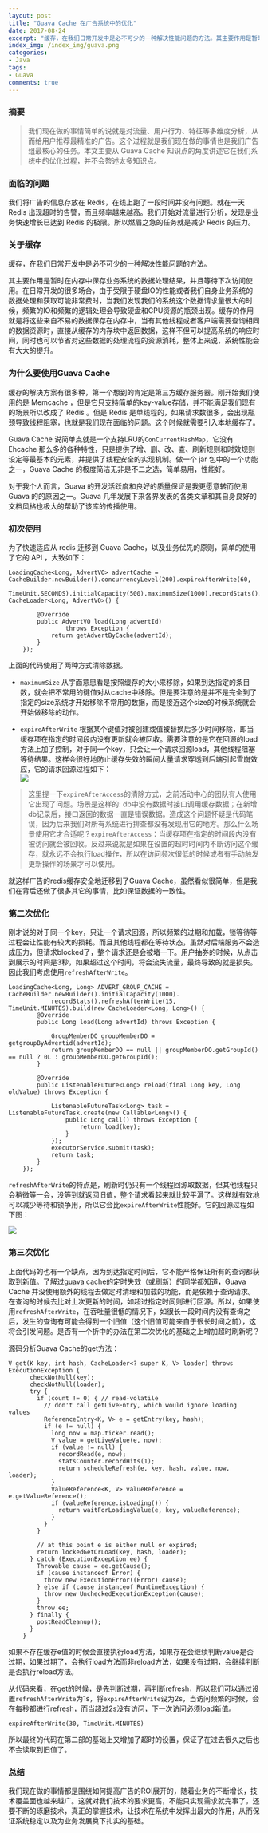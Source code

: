 ```yaml
---
layout: post
title: "Guava Cache 在广告系统中的优化"
date: 2017-08-24
excerpt: "缓存，在我们日常开发中是必不可少的一种解决性能问题的方法。其主要作用是暂时在内存中保存业务系统的数据处理结果，并且等待下次访问使用。"
index_img: /index_img/guava.png
categories: 
- Java
tags: 
- Guava
comments: true
---
```


### 摘要
> 我们现在做的事情简单的说就是对流量、用户行为、特征等多维度分析，从而给用户推荐最精准的广告。这个过程就是我们现在做的事情也是我们广告组最核心的任务。本文主要从 Guava Cache 知识点的角度讲述它在我们系统中的优化过程，并不会嗸述太多知识点。


### 面临的问题
我们将广告的信息存放在 Redis，在线上跑了一段时间并没有问题。就在一天 Redis 出现超时的告警，而且频率越来越高。我们开始对流量进行分析，发现是业务快速增长已达到 Redis 的极限。所以燃眉之急的任务就是减少 Redis 的压力。

### 关于缓存
缓存，在我们日常开发中是必不可少的一种解决性能问题的方法。  

其主要作用是暂时在内存中保存业务系统的数据处理结果，并且等待下次访问使用。在日常开发的很多场合，由于受限于硬盘IO的性能或者我们自身业务系统的数据处理和获取可能非常费时，当我们发现我们的系统这个数据请求量很大的时候，频繁的IO和频繁的逻辑处理会导致硬盘和CPU资源的瓶颈出现。缓存的作用就是将这些来自不易的数据保存在内存中，当有其他线程或者客户端需要查询相同的数据资源时，直接从缓存的内存块中返回数据，这样不但可以提高系统的响应时间，同时也可以节省对这些数据的处理流程的资源消耗，整体上来说，系统性能会有大大的提升。


### 为什么要使用Guava Cache 
缓存的解决方案有很多种，第一个想到的肯定是第三方缓存服务器。刚开始我们使用的是 Memcache ，但是它只支持简单的key-value存储，并不能满足我们现有的场景所以改成了 Redis 。但是 Redis 是单线程的，如果请求数很多，会出现瓶颈导致线程阻塞，也就是我们现在面临的问题。这个时候就需要引入本地缓存了。

Guava Cache 说简单点就是一个支持LRU的`ConCurrentHashMap`，它没有 Ehcache 那么多的各种特性，只是提供了增、删、改、查、刷新规则和时效规则设定等最基本的元素，并提供了线程安全的实现机制。做一个 jar 包中的一个功能之一，Guava Cache 的极度简洁无非是不二之选，简单易用，性能好。

对于我个人而言，Guava 的开发活跃度和良好的质量保证是我更愿意转而使用 Guava 的的原因之一。Guava 几年发展下来各界发表的各类文章和其自身良好的文档风格也极大的帮助了该库的传播使用。  

### 初次使用
为了快速适应从 redis 迁移到 Guava Cache，以及业务优先的原则，简单的使用了它的 API ，大致如下：

```
LoadingCache<Long, AdvertVO> advertCache = CacheBuilder.newBuilder().concurrencyLevel(200).expireAfterWrite(60,
            TimeUnit.SECONDS).initialCapacity(500).maximumSize(1000).recordStats().build(new CacheLoader<Long, AdvertVO>() {

        @Override
        public AdvertVO load(Long advertId)
                throws Exception {
            return getAdvertByCache(advertId);
        }
    });
```
上面的代码使用了两种方式清除数据。  

- `maximumSize` 从字面意思看是按照缓存的大小来移除，如果到达指定的条目数，就会把不常用的键值对从cache中移除。但是要注意的是并不是完全到了指定的size系统才开始移除不常用的数据，而是接近这个size的时候系统就会开始做移除的动作。  

- `expireAfterWrite` 根据某个键值对被创建或值被替换后多少时间移除，即当缓存项在指定的时间段内没有更新就会被回收。需要注意的是它在回源的load方法上加了控制，对于同一个key，只会让一个请求回源load，其他线程阻塞等待结果。这样会很好地防止缓存失效的瞬间大量请求穿透到后端引起雪崩效应，它的请求回源过程如下：  
![](/images/guava-cache-expired.png)

> 这里提一下`expireAfterAccess`的清除方式，之前活动中心的团队有人使用它出现了问题。场景是这样的:
> db中没有数据时接口调用缓存数据；在新增db记录后，接口返回的数据一直是错误数据。造成这个问题怀疑是代码笔误，因为后来我们对所有系统进行排查都没有发现用它的地方。那么什么场景使用它才合适呢？`expireAfterAccess`：当缓存项在指定的时间段内没有被访问就会被回收。反过来说就是如果在设置的超时时间内不断访问这个缓存，就永远不会执行load操作，所以在访问频次很低的时候或者有手动触发更新操作的场景才可以使用。

就这样广告的redis缓存安全地迁移到了Guava Cache，虽然看似很简单，但是我们在背后还做了很多其它的事情，比如保证数据的一致性。

### 第二次优化

刚才说的对于同一个key，只让一个请求回源，所以频繁的过期和加载，锁等待等过程会让性能有较大的损耗。而且其他线程都在等待状态，虽然对后端服务不会造成压力，但请求blocked了，整个请求还是会被堵一下。用户抽券的时候，从点击到展示的时间是3秒，如果超过这个时间，将会流失流量，最终导致的就是损失。因此我们考虑使用`refreshAfterWrite`。

```
LoadingCache<Long, Long> ADVERT_GROUP_CACHE = CacheBuilder.newBuilder().initialCapacity(1000).
            recordStats().refreshAfterWrite(15, TimeUnit.MINUTES).build(new CacheLoader<Long, Long>() {
        @Override
        public Long load(Long advertId) throws Exception {

            GroupMemberDO groupMemberDO = getgroupByAdvertid(advertId);
            return groupMemberDO == null || groupMemberDO.getGroupId() == null ? 0L : groupMemberDO.getGroupId();
        }

        @Override
        public ListenableFuture<Long> reload(final Long key, Long oldValue) throws Exception {

            ListenableFutureTask<Long> task = ListenableFutureTask.create(new Callable<Long>() {
                public Long call() throws Exception {
                    return load(key);
                }
            });
            executorService.submit(task);
            return task;
        }
    });
```
`refreshAfterWrite`的特点是，刷新时仍只有一个线程回源取数据，但其他线程只会稍微等一会，没等到就返回旧值，整个请求看起来就比较平滑了。这样就有效地可以减少等待和锁争用，所以它会比`expireAfterWrite`性能好。它的回源过程如下图：

![](/images/guava-cache-refresh.png)

### 第三次优化
上面代码的也有一个缺点，因为到达指定时间后，它不能严格保证所有的查询都获取到新值。了解过guava cache的定时失效（或刷新）的同学都知道，Guava Cache 并没使用额外的线程去做定时清理和加载的功能，而是依赖于查询请求。在查询的时候去比对上次更新的时间，如超过指定时间则进行回源。所以，如果使用`refreshAfterWrite`，在吞吐量很低的情况下，如很长一段时间内没有查询之后，发生的查询有可能会得到一个旧值（这个旧值可能来自于很长时间之前），这将会引发问题。是否有一个折中的办法在第二次优化的基础之上增加超时刷新呢？

源码分析Guava Cache的get方法：

```
V get(K key, int hash, CacheLoader<? super K, V> loader) throws ExecutionException {
      checkNotNull(key);
      checkNotNull(loader);
      try {
        if (count != 0) { // read-volatile
          // don't call getLiveEntry, which would ignore loading values
          ReferenceEntry<K, V> e = getEntry(key, hash);
          if (e != null) {
            long now = map.ticker.read();
            V value = getLiveValue(e, now);
            if (value != null) {
              recordRead(e, now);
              statsCounter.recordHits(1);
              return scheduleRefresh(e, key, hash, value, now, loader);
            }
            ValueReference<K, V> valueReference = e.getValueReference();
            if (valueReference.isLoading()) {
              return waitForLoadingValue(e, key, valueReference);
            }
          }
        }

        // at this point e is either null or expired;
        return lockedGetOrLoad(key, hash, loader);
      } catch (ExecutionException ee) {
        Throwable cause = ee.getCause();
        if (cause instanceof Error) {
          throw new ExecutionError((Error) cause);
        } else if (cause instanceof RuntimeException) {
          throw new UncheckedExecutionException(cause);
        }
        throw ee;
      } finally {
        postReadCleanup();
      }
    }
```
如果不存在缓存e值的时候会直接执行load方法，如果存在会继续判断value是否过期，如果过期了，会执行load方法而非reload方法，如果没有过期，会继续判断是否执行reload方法。

从代码来看，在get的时候，是先判断过期，再判断refresh，所以我们可以通过设置`refreshAfterWrite`为1s，将`expireAfterWrite`设为2s，当访问频繁的时候，会在每秒都进行refresh，而当超过2s没有访问，下一次访问必须load新值。

```
expireAfterWrite(30, TimeUnit.MINUTES)
```

所以最终的代码在第二部的基础上又增加了超时的设置，保证了在过去很久之后也不会读取到旧值了。

### 总结

我们现在做的事情都是围绕如何提高广告的ROI展开的，随着业务的不断增长，技术覆盖面也越来越广。这就对我们技术的要求更高，不能只实现需求就完事了，还要不断的琢磨技术，真正的掌握技术，让技术在系统中发挥出最大的作用，从而保证系统稳定以及为业务发展奠下扎实的基础。






















